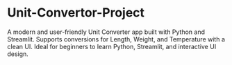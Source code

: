 # Unit-Convertor-Project
A modern and user-friendly Unit Converter app built with Python and Streamlit. Supports conversions for Length, Weight, and Temperature with a clean UI. Ideal for beginners to learn Python, Streamlit, and interactive UI design.
